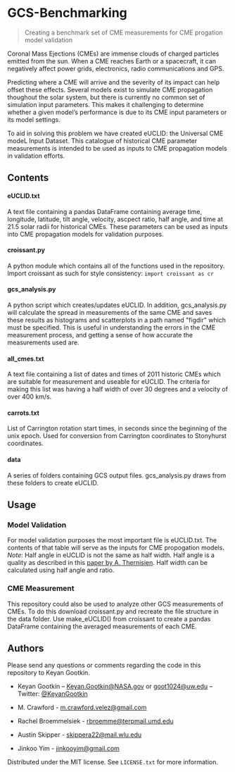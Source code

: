# GCS-Benchmarking
> Creating a benchmark set of CME measurements for CME progation model validation

Coronal Mass Ejections (CMEs) are immense clouds of charged particles emitted from the sun. When a CME reaches Earth or a spacecraft, it can negatively affect power grids, electronics, radio communications and GPS.

Predicting where a CME will arrive and the severity of its impact can help offset these effects. Several models exist to simulate CME propagation thoughout the solar system, but there is currently no common set of simulation input parameters. This makes it challenging to determine whether a given model’s performance is due to its CME input parameters or its model settings.

To aid in solving this problem we have created eUCLID: the Universal CME modeL Input Dataset. This catalogue of historical CME parameter measurements is intended to be used as inputs to CME propagation models in validation efforts.


## Contents

#### eUCLID.txt

A text file containing a pandas DataFrame containing average time, longitude, latitude, tilt angle, velocity, ascpect ratio, half angle, and time at 21.5 solar radii for historical CMEs. These parameters can be used as inputs into CME propagation models for validation purposes.

#### croissant.py

A python module which contains all of the functions used in the repository. Import croissant as such for style consistency: ```import croissant as cr```

#### gcs_analysis.py

A python script which creates/updates eUCLID. In addition, gcs_analysis.py will calculate the spread in measurements of the same CME and saves these results as histograms and scatterplots in a path named "figdir" which must be specified. This is useful in understanding the errors in the CME measurement process, and getting a sense of how accurate the measurements used are.

#### all_cmes.txt 

A text file containing a list of dates and times of 2011 historic CMEs which are suitable for measurement and useable for eUCLID. The criteria for making this list was having a half width of over 30 degrees and a velocity of over 400 km/s.

#### carrots.txt

List of Carrington rotation start times, in seconds since the beginning of the unix epoch. Used for conversion from Carrington coordinates to Stonyhurst coordinates.

#### data 

A series of folders containing GCS output files. gcs_analysis.py draws from these folders to create eUCLID. 


## Usage

### Model Validation

For model validation purposes the most important file is eUCLID.txt. The contents of that table will serve as the inputs for CME propogation models. _Note_: Half angle in eUCLID is not the same as half width. Half angle is a quality as described in this [paper by A. Thernisien](http://iopscience.iop.org/article/10.1088/0067-0049/194/2/33/meta). Half width can be calculated using half angle and ratio.

### CME Measurement

This repository could also be used to analyze other GCS measurements of CMEs. To do this download croissant.py and recreate the file structure in the data folder. Use make_eUCLID() from croissant to create a pandas DataFrame containing the averaged measurements of each CME.

## Authors

Please send any questions or comments regarding the code in this repository to Keyan Gootkin.

* Keyan Gootkin – Keyan.Gootkin@NASA.gov or goot1024@uw.edu – Twitter: [@KeyanGootkin](https://twitter.com/KeyanGootkin) 

* M. Crawford - m.crawford.velez@gmail.com

* Rachel Broemmelsiek - rbroemme@terpmail.umd.edu

* Austin Skipper - skippera22@mail.wlu.edu

* Jinkoo Yim - jinkooyim@gmail.com



Distributed under the MIT license. See ``LICENSE.txt`` for more information.


<!-- Markdown link & img dfn's -->
[npm-image]: https://img.shields.io/npm/v/datadog-metrics.svg?style=flat-square
[npm-url]: https://npmjs.org/package/datadog-metrics
[npm-downloads]: https://img.shields.io/npm/dm/datadog-metrics.svg?style=flat-square
[travis-image]: https://img.shields.io/travis/dbader/node-datadog-metrics/master.svg?style=flat-square
[travis-url]: https://travis-ci.org/dbader/node-datadog-metrics
[wiki]: https://github.com/yourname/yourproject/wiki
